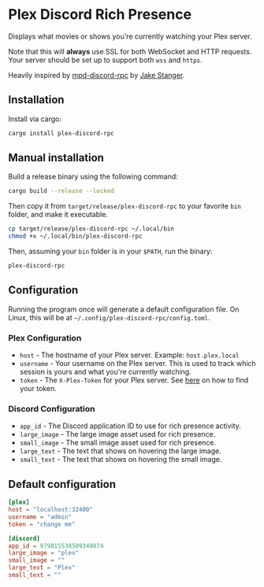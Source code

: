 # Plex Discord Rich Presence

Displays what movies or shows you're currently watching your Plex server.

Note that this will **always** use SSL for both WebSocket and HTTP requests. Your server should be set up to support both `wss` and `https`.

Heavily inspired by [mpd-discord-rpc](https://github.com/JakeStanger/mpd-discord-rpc) by [Jake Stanger](https://github.com/JakeStanger).

## Installation

Install via cargo:

```bash
cargo install plex-discord-rpc
```

## Manual installation

Build a release binary using the following command:

```bash
cargo build --release --locked
```

Then copy it from `target/release/plex-discord-rpc` to your favorite `bin` folder, and make it executable.

```bash
cp target/release/plex-discord-rpc ~/.local/bin
chmod +x ~/.local/bin/plex-discord-rpc
```

Then, assuming your `bin` folder is in your `$PATH`, run the binary:

```bash
plex-discord-rpc
```

## Configuration

Running the program once will generate a default configuration file. On Linux, this will be at `~/.config/plex-discord-rpc/config.toml`.

### Plex Configuration
- `host` - The hostname of your Plex server. Example: `host.plex.local`
- `username` - Your username on the Plex server. This is used to track which session is yours and what you're currently watching.
- `token` - The `X-Plex-Token` for your Plex server. See [here](https://support.plex.tv/articles/204059436-finding-an-authentication-token-x-plex-token/) on how to find your token.

### Discord Configuration
- `app_id` - The Discord application ID to use for rich presence activity.
- `large_image` - The large image asset used for rich presence.
- `small_image` - The small image asset used for rich presence.
- `large_text` - The text that shows on hovering the large image.
- `small_text` - The text that shows on hovering the small image.

## Default configuration

```toml
[plex]
host = "localhost:32400"
username = "admin"
token = "change me"

[discord]
app_id = 979815538509348874
large_image = "plex"
small_image = ""
large_text = "Plex"
small_text = ""

```